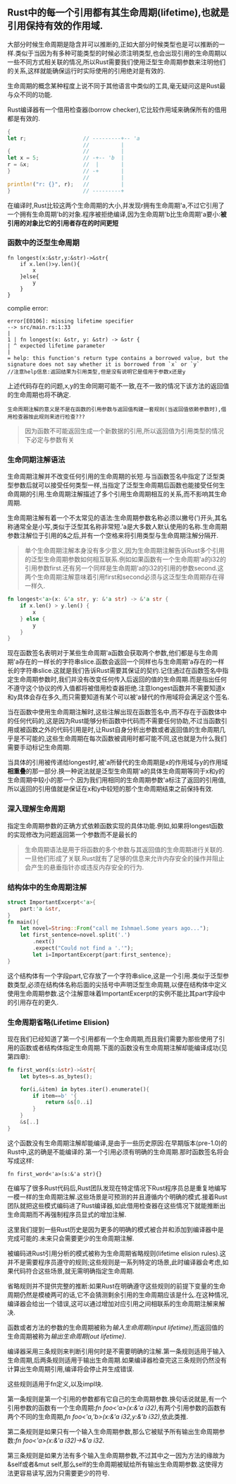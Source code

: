 ## Rust中的每一个引用都有其生命周期(lifetime),也就是引用保持有效的作用域.

大部分时候生命周期是隐含并可以推断的,正如大部分时候类型也是可以推断的一样.类似于当因为有多种可能类型的时候必须注明类型,也会出现引用的生命周期以一些不同方式相关联的情况,所以Rust需要我们使用泛型生命周期参数来注明他们的关系,这样就能确保运行时实际使用的引用绝对是有效的.

生命周期的概念某种程度上说不同于其他语言中类似的工具,毫无疑问这是Rust最与众不同的功能.

Rust编译器有一个借用检查器(borrow checker),它比较作用域来确保所有的借用都是有效的.
```rust
{
let r;                  // ---------+-- 'a
                        //          |
{                       //          |
let x = 5;              // -+-- 'b  |
r = &x;                 //  |       |
}                       // -+       |
                        //          |
println!("r: {}", r);   //          |
}                       // ---------+
```
在编译时,Rust比较这两个生命周期的大小,并发现r拥有生命周期'a,不过它引用了一个拥有生命周期'b的对象.程序被拒绝编译,因为生命周期'b比生命周期'a要小:**被引用的对象比它的引用者存在的时间更短**

### 函数中的泛型生命周期

```
fn longest(x:&str,y:&str)->&str{
    if x.len()>y.len(){
        x
    }else{
        y
    }
}
```
complie error:
```
error[E0106]: missing lifetime specifier
--> src/main.rs:1:33
|
1 | fn longest(x: &str, y: &str) -> &str {
| ^ expected lifetime parameter
|
= help: this function's return type contains a borrowed value, but the
signature does not say whether it is borrowed from `x` or `y`
//注意help信息:返回结果为引用类型,但是没有说明它是借用于参数x还是y
```
上述代码存在的问题,x,y的生命同期可能不一致,在不一致的情况下该方法的返回值的生命周期也将不确定.

    生命周期注解的意义是不是在函数的引用参数与返回值构建一套规则(当返回值依赖参数时),借用检查器按此规则来进行检查???
>因为函数不可能返回生成一个新数据的引用,所以返回值为引用类型的情况下必定与参数有关


### 生命同期注解语法
生命周期注解并不改变任何引用的生命周期的长短.与当函数签名中指定了泛型类型参数后就可以接受任何类型一样,当指定了泛型生命周期后函数也能接受任何生命周期的引用.生命周期注解描述了多个引用生命周期相互的关系,而不影响其生命周期.

生命周期注解有着一个不太常见的语法:生命周期参数名称必须以撇号(')开头,其名称通常全是小写,类似于泛型其名称非常短.'a是大多数人默认使用的名称.生命周期参数注解位于引用的&之后,并有一个空格来将引用类型与生命周期注解分隔开.


> 单个生命周期注解本身没有多少意义,因为生命周期注解告诉Rust多个引用的泛型生命周期参数如何相互联系.例如如果函数有一个生命周期'a的i32的引用参数first.还有另一个同样是生命周期'a的i32的引用的参数second.这两个生命周期注解意味着引用first和second必须与这泛型生命周期存在得一样久.

```rust
fn longest<'a>(x: &'a str, y: &'a str) -> &'a str {
    if x.len() > y.len() {
        x
    } else {
        y
    }
}
```
现在函数签名表明对于某些生命周期'a函数会获取两个参数,他们都是与生命周期'a存在的一样长的字符串slice.函数会返回一个同样也与生命周期'a存在的一样长的字符串slice.这就是我们告诉Rust需要其保证的契约.记住通过在函数签名中指定生命周期参数时,我们并没有改变任何传入后返回的值的生命周期.而是指出任何不遵守这个协议的传入值都将被借用检查器拒绝.注意longest函数并不需要知道x和y具体会存在多久,而只需要知道有某个可以被'a替代的作用域将会满足这个签名.

当在函数中使用生命周期注解时,这些注解出现在函数签名中,而不存在于函数体中的任何代码的,这是因为Rust能够分析函数中代码而不需要任何协助,不过当函数引用或被函数之外的代码引用是时,让Rust自身分析出参数或者返回值的生命周期几乎是不可能的,这些生命周期在每次函数被调用时都可能不同,这也就是为什么我们需要手动标记生命周期.

当具体的引用被传递给longest时,被'a所替代的生命周期是x的作用域与y的作用域**相重叠**的那一部分.换一种说法就是泛型生命周期'a的具体生命周期等同于x和y的生命周期中较小的那一个.因为我们用相同的生命周期参数'a标注了返回的引用值,所以返回的引用值就是保证在x和y中较短的那个生命周期结束之前保持有效.


### 深入理解生命周期

指定生命周期参数的正确方式依赖函数实现的具体功能.例如,如果将longest函数的实现修改为问题返回第一个参数而不是最长的

> 生命周期语法是用于将函数的多个参数与其返回值的生命周期进行关联的.一旦他们形成了关联.Rust就有了足够的信息来允许内存安全的操作并阻止会产生的悬垂指针亦或违反内存安全的行为.


### 结构体中的生命周期注解

```rust
struct ImportantExcerpt<'a>{
    part:'a &str,
}
fn main(){
    let novel=String::From("call me Ishmael.Some years ago...");
    let first_sentence=novel.split('.')
        .next()
        .expect("Could not find a '.'");
        let i=ImportantExcerpt{part:first_sentence};
}
```

这个结构体有一个字段part,它存放了一个字符串slice,这是一个引用.类似于泛型参数类型,必须在结构体名称后面的尖括号中声明泛型生命周期,以便在结构体中定义使用生命周期参数.这个注解意味着ImportantExcerpt的实例不能比其part字段中的引用存在的更久.


### 生命周期省略(Lifetime Elision)

现在我们已经知道了第一个引用都有一个生命周期,而且我们需要为那些使用了引用的函数或者结构体指定生命周期.下面的函数没有生命周期注解却能编译成功(见第四章):
```rust
fn first_word(s:&str)->&str{
    let bytes=s.as_bytes();

    for(i,&item) in bytes.iter().enumerate(){
        if item==b' '{
            return &s[0..i]
        }
    }
    &s[..]
}
```
这个函数没有生命周期注解却能编译,是由于一些历史原因:在早期版本(pre-1.0)的Rust中,这的确是不能编译的.第一个引用必须有明确的生命周期.那时函数签名将会写成这样:
```
fn first_word<'a>(s:&'a str){}
```
在编写了很多Rust代码后,Rust团队发现在特定情况下Rust程序员总是重复地编写一模一样的生命周期注解.这些场景是可预测的并且遵循内个明确的模式.接着Rust团队就把这些模式编码进了Rust编译器,如此借用检查器在这些情况下就能推断出生命周期而不再强制程序员显式的增加注解.

这里我们提到一些Rust历史是因为更多的明确的模式被合并和添加到编译器中是完成可能的.未来只会需要更少的生命周期注解.

被编码进Rust引用分析的模式被称为生命周期省略规则(lifetime elision rules).这并不是需要程序员遵守的规则;这些规则是一系列特定的场景,此时编译器会考虑,如果代码符合这些场景,就无需明确指定生命周期.

省略规则并不提供完整的推断:如果Rust在明确遵守这些规则的前提下变量的生命周期仍然是模棱两可的话,它不会猜测剩余引用的生命周期应该是什么.在这种情况,编译器会给出一个错误,这可以通过增加对应引用之间相联系的生命周期注解来解决.


函数或者方法的参数的生命周期被称为*输入生命周期(input lifetime)*,而返回值的生命周期被称为*输出生命周期(out lifetime)*.

编译器采用三条规则来判断引用何时是不需要明确的注解.第一条规则适用于输入生命周期,后两条规则适用于输出生命周期.如果编译器检查完这三条规则仍然没有计算出生命周期引用,编译将会停止并生成错误.

这些规则适用于fn定义,以及impl块.

第一条规则是第一个引用的参数都有它自己的生命周期参数.换句话说就是,有一个引用参数的函数有一个生命周期:*fn foo<'a>(x:&'a i32)*,有两个引用参数的函数有两个不同的生命周期,*fn foo<'a,'b>(x:&'a i32,y:&'b i32)*,依此类推.

第二条规则是如果只有一个输入生命周期参数,那么它被赋予所有输出生命周期参数:*fn foo<'a>(x:&'a i32)->&'a i32*.

第三条规则是如果方法有多个输入生命周期参数,不过其中之一因为方法的缘故为&self或者&mut self,那么self的生命周期被赋给所有输出生命周期参数.这使得方法更容易读写,因为只需要更少的符号.








